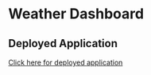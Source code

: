 # Weather Dashboard
## Deployed Application
[Click here for deployed application](https://katiechurchwell.github.io/weather-dashboard/)